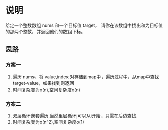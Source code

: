 # 说明

给定一个整数数组 nums 和一个目标值 target，
请你在该数组中找出和为目标值的那两个整数，并返回他们的数组下标。

## 思路

### 方案一

1. 遍历 nums，将 value,index 对存储到map中，遍历过程中，从map中查找 target-value，如果找到则返回
2. 时间复杂度为o(n),空间复杂度o(n)

### 方案二

1. 双层循环嵌套遍历,当然里层循环j可以从i开始，只需在后边查找
2. 时间复杂度为o(n^2),空间复杂度o(1)
